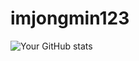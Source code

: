 # imjongmin123


![Your GitHub stats](https://github-readme-stats.vercel.app/api?username=imjongmin123&show_icons=true)
